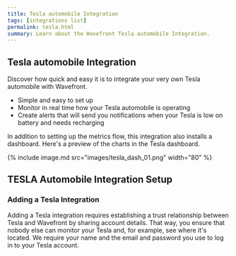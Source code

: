```yaml
---
title: Tesla automobile Integration
tags: [integrations list]
permalink: tesla.html
summary: Learn about the Wavefront Tesla automobile Integration.
---
```

## Tesla automobile Integration

Discover how quick and easy it is to integrate your very own Tesla automobile with Wavefront.
- Simple and easy to set up
- Monitor in real time how your Tesla automobile is operating
- Create alerts that will send you notifications when your Tesla is low on battery and needs recharging

In addition to setting up the metrics flow, this integration also installs a dashboard. Here's a preview of the charts in the Tesla dashboard.

{% include image.md src="images/tesla_dash_01.png" width="80" %}
## TESLA Automobile Integration Setup



### Adding a Tesla Integration

Adding a Tesla integration requires establishing a trust relationship between Tesla and Wavefront by sharing account details. That way, you ensure that nobody else can monitor your Tesla and, for example, see where it's located.  We require your name and the email and password you use to log in to your Tesla account. 


